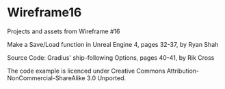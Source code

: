# Wireframe16
Projects and assets from Wireframe #16

Make a Save/Load function in Unreal Engine 4, pages 32-37, by Ryan Shah

Source Code: Gradius' ship-following Options, pages 40-41, by Rik Cross

The code example is licenced under Creative Commons Attribution-NonCommercial-ShareAlike 3.0 Unported.
